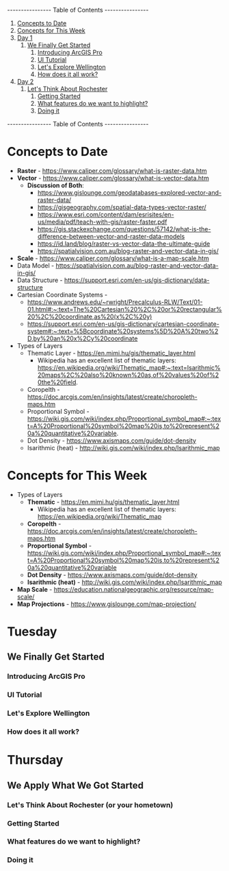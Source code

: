 ---------------- Table of Contents ---------------- 

1. [Concepts to Date](#midterm)
2. [Concepts for This Week](#thisweek)
3. [Day 1](#day1)
	1. [We Finally Get Started](#getstart)
		1. [Introducing ArcGIS Pro](#intro)
		2. [UI Tutorial](#UItut)
		3. [Let's Explore Wellington](#welling)
		4. [How does it all work?](#howwork)
4. [Day 2](#day2)
	1. [Let's Think About Rochester](#rochome)
		1. [Getting Started](#getstart)
		2. [What features do we want to highlight?](#highlight)
		3. [Doing it](#doing)

---------------- Table of Contents ---------------- 
# <a id="midterm"></a>Concepts to Date
* **Raster** - https://www.caliper.com/glossary/what-is-raster-data.htm
* **Vector** - https://www.caliper.com/glossary/what-is-vector-data.htm
	* **Discussion of Both**: 
		* https://www.gislounge.com/geodatabases-explored-vector-and-raster-data/
		* https://gisgeography.com/spatial-data-types-vector-raster/
		* https://www.esri.com/content/dam/esrisites/en-us/media/pdf/teach-with-gis/raster-faster.pdf
		* https://gis.stackexchange.com/questions/57142/what-is-the-difference-between-vector-and-raster-data-models
		* https://id.land/blog/raster-vs-vector-data-the-ultimate-guide
		* https://spatialvision.com.au/blog-raster-and-vector-data-in-gis/
* **Scale** - https://www.caliper.com/glossary/what-is-a-map-scale.htm
* Data Model - https://spatialvision.com.au/blog-raster-and-vector-data-in-gis/
* Data Structure - https://support.esri.com/en-us/gis-dictionary/data-structure
* Cartesian Coordinate Systems - 
	* https://www.andrews.edu/~rwright/Precalculus-RLW/Text/01-01.html#:~:text=The%20Cartesian%20%2C%20or%20rectangular%20%2C%20coordinate,as%20(x%2C%20y)
	* https://support.esri.com/en-us/gis-dictionary/cartesian-coordinate-system#:~:text=%5Bcoordinate%20systems%5D%20A%20two%2D,by%20an%20x%2Cy%20coordinate
* Types of Layers
	* Thematic Layer - https://en.mimi.hu/gis/thematic_layer.html
		* Wikipedia has an excellent list of thematic layers: https://en.wikipedia.org/wiki/Thematic_map#:~:text=Isarithmic%20maps%2C%20also%20known%20as,of%20values%20of%20the%20field.
	* Coropelth - https://doc.arcgis.com/en/insights/latest/create/choropleth-maps.htm
	* Proportional Symbol - https://wiki.gis.com/wiki/index.php/Proportional_symbol_map#:~:text=A%20Proportional%20symbol%20map%20is,to%20represent%20a%20quantitative%20variable.
	* Dot Density - https://www.axismaps.com/guide/dot-density
	* Isarithmic (heat) - http://wiki.gis.com/wiki/index.php/Isarithmic_map
# <a id = "today"></a>Concepts for This Week 
* Types of Layers
	* **Thematic** - https://en.mimi.hu/gis/thematic_layer.html
		* Wikipedia has an excellent list of thematic layers: https://en.wikipedia.org/wiki/Thematic_map
	* **Coropelth** - https://doc.arcgis.com/en/insights/latest/create/choropleth-maps.htm
	* **Proportional Symbol** - https://wiki.gis.com/wiki/index.php/Proportional_symbol_map#:~:text=A%20Proportional%20symbol%20map%20is,to%20represent%20a%20quantitative%20variable
	* **Dot Density** - https://www.axismaps.com/guide/dot-density
	* **Isarithmic (heat)** - http://wiki.gis.com/wiki/index.php/Isarithmic_map
* **Map Scale** - https://education.nationalgeographic.org/resource/map-scale/
* **Map Projections** - https://www.gislounge.com/map-projection/
# <a id="day1"></a>Tuesday 
##  <a id ="getstart"></a> We Finally Get Started

### <a id ="intro"></a> Introducing ArcGIS Pro
### <a id ="uitut"></a> UI Tutorial
### <a id ="welling"></a>Let's Explore Wellington
### <a id ="howwork"></a>How does it all work?

# <a id="day2"></a>Thursday 
## We Apply What We Got Started
### <a id ="rochome"></a>Let's Think About Rochester (or your hometown)
### <a id ="getstart"></a>Getting Started
### <a id ="highlight"></a> What features do we want to highlight?
### <a id ="doing"></a> Doing it
